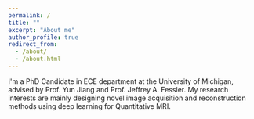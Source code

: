 ```yaml
---
permalink: /
title: ""
excerpt: "About me"
author_profile: true
redirect_from: 
  - /about/
  - /about.html
---
```


I'm a PhD Candidate in ECE department at the University of Michigan, advised by Prof. Yun Jiang and Prof. Jeffrey A. Fessler. My research interests are mainly designing novel image acquisition and reconstruction methods using deep learning for Quantitative MRI.


